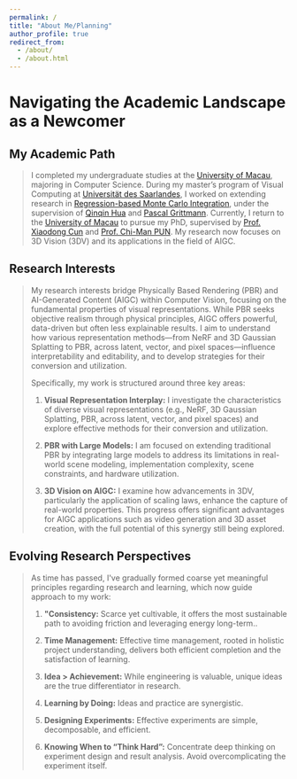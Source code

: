 ```yaml
---
permalink: /
title: "About Me/Planning"
author_profile: true
redirect_from: 
  - /about/
  - /about.html
---
```


# Navigating the Academic Landscape as a Newcomer

## My Academic Path

> I completed my undergraduate studies at the [University of Macau](https://www.um.edu.mo/), majoring in Computer Science. During my master’s program of Visual Computing at [Universität des Saarlandes](https://www.uni-saarland.de/), I worked on extending research in [Regression-based Monte Carlo Integration](https://arxiv.org/pdf/2211.07422), under the supervision of [Qinqin Hua](https://qingqin-hua.com/) and [Pascal Grittmann](https://graphics.cg.uni-saarland.de/people/grittmann.html). Currently, I return to the [University of Macau](https://www.um.edu.mo/) to pursue my PhD, supervised by [Prof. Xiaodong Cun](https://vinthony.github.io/academic/) and [Prof. Chi-Man PUN](https://cmpun.github.io/). My research now focuses on 3D Vision (3DV) and its applications in the field of AIGC.

## Research Interests

> My research interests bridge Physically Based Rendering (PBR) and AI-Generated Content (AIGC) within Computer Vision, focusing on the fundamental properties of visual representations. While PBR seeks objective realism through physical principles, AIGC offers powerful, data-driven but often less explainable results. I aim to understand how various representation methods—from NeRF and 3D Gaussian Splatting to PBR, across latent, vector, and pixel spaces—influence interpretability and editability, and to develop strategies for their conversion and utilization.
>
> Specifically, my work is structured around three key areas:
>
> 1. **Visual Representation Interplay:** I investigate the characteristics of diverse visual representations (e.g., NeRF, 3D Gaussian Splatting, PBR, across latent, vector, and pixel spaces) and explore effective methods for their conversion and utilization.
>
> 2. **PBR with Large Models:** I am focused on extending traditional PBR by integrating large models to address its limitations in real-world scene modeling, implementation complexity, scene constraints, and hardware utilization.
>
> 3. **3D Vision on AIGC:** I examine how advancements in 3DV, particularly the application of scaling laws, enhance the capture of real-world properties. This progress offers significant advantages for AIGC applications such as video generation and 3D asset creation, with the full potential of this synergy still being explored.


## Evolving Research Perspectives

> As time has passed, I've gradually formed coarse yet meaningful principles regarding research and learning, which now guide approach to my work:
>
> 1. **"Consistency:** Scarce yet cultivable, it offers the most sustainable path to avoiding friction and leveraging energy long-term..
>
> 2. **Time Management:** Effective time management, rooted in holistic project understanding, delivers both efficient completion and the satisfaction of learning.
>
> 3. **Idea > Achievement:** While engineering is valuable, unique ideas are the true differentiator in research.
>
> 4. **Learning by Doing:** Ideas and practice are synergistic.
>
> 5. **Designing Experiments:** Effective experiments are simple, decomposable, and efficient.
>
> 6. **Knowing When to “Think Hard”:** Concentrate deep thinking on experiment design and result analysis. Avoid overcomplicating the experiment itself.